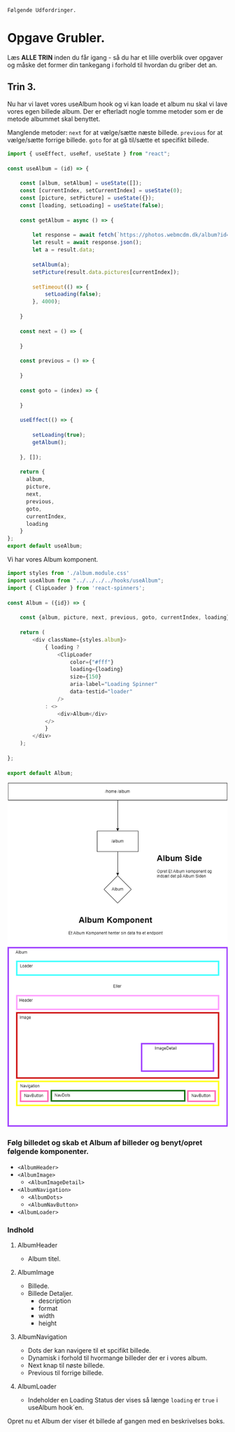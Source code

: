 

```
Følgende Udfordringer.
```

# Opgave Grubler.

Læs **ALLE TRIN** inden du får igang - så du har et lille overblik over opgaver og måske det former din tankegang i forhold til hvordan du griber det an.

## Trin 3.

Nu har vi lavet vores useAlbum hook og vi kan loade et album nu skal vi lave vores egen billede album.
Der er efterladt nogle tomme metoder som er de metode albummet skal benyttet.

Manglende metoder:
`next` for at vælge/sætte næste billede.
`previous` for at vælge/sætte forrige billede.
`goto` for at gå til/sætte et specifikt billede.

```javascript
import { useEffect, useRef, useState } from "react";

const useAlbum = (id) => {

    const [album, setAlbum] = useState([]);
    const [currentIndex, setCurrentIndex] = useState(0);
    const [picture, setPicture] = useState({});
    const [loading, setLoading] = useState(false);
   
    const getAlbum = async () => {

        let response = await fetch(`https://photos.webmcdm.dk/album?id=${id}`);
        let result = await response.json();
        let a = result.data;
  
        setAlbum(a);
        setPicture(result.data.pictures[currentIndex]);

        setTimeout(() => {
            setLoading(false);
        }, 4000);
        
    }

    const next = () => {
    
    }

    const previous = () => {
 
    }

    const goto = (index) => {
    
    }

    useEffect(() => {

        setLoading(true);
        getAlbum();

    }, []);    
    
    return {
      album,
      picture,
      next,
      previous,
      goto,
      currentIndex,
      loading
    }
};
export default useAlbum;
```

Vi har vores Album komponent.

```javascript
import styles from './album.module.css'
import useAlbum from "../../../../hooks/useAlbum";
import { ClipLoader } from 'react-spinners';

const Album = ({id}) => {

    const {album, picture, next, previous, goto, currentIndex, loading} = useAlbum(id);

    return (
        <div className={styles.album}>
            { loading ? 
                <ClipLoader
                    color={"#fff"}
                    loading={loading}
                    size={150}
                    aria-label="Loading Spinner"
                    data-testid="loader"
                />
            : <>
                <div>Album</div>
            </>
            }
        </div>
    );

};

export default Album;
```

![Alt text](album.png "a title")

### Følg billedet og skab et Album af billeder og benyt/opret følgende komponenter.

* `<AlbumHeader>` 
* `<AlbumImage>` 
    * `<AlbumImageDetail>`
* `<AlbumNavigation>`
    * `<AlbumDots>`
    * `<AlbumNavButton>`
* `<AlbumLoader>`

### Indhold
1. AlbumHeader
    * Album titel.

2. AlbumImage
    * Billede.
    * Billede Detaljer.
        * description
        * format
        * width
        * height

3. AlbumNavigation
    * Dots der kan navigere til et spcifikt billede.
    * Dynamisk i forhold til hvormange billeder der er i vores album.
    * Next knap til nøste billede.
    * Previous til forrige billede.

1. AlbumLoader
    * Indeholder en Loading Status der vises så længe `loading` er `true` i useAlbum hook´en.

Opret nu et Album der viser ét billede af gangen med en beskrivelses boks.

